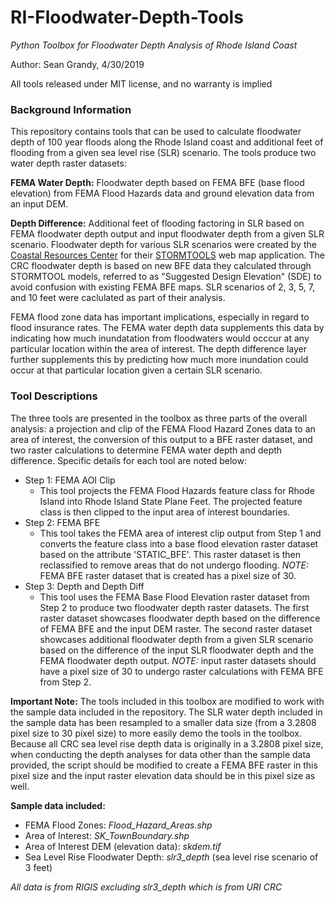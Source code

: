 # RI-Floodwater-Depth-Tools
*Python Toolbox for Floodwater Depth Analysis of Rhode Island Coast*

Author: Sean Grandy, 4/30/2019

All tools released under MIT license, and no warranty is implied

### Background Information
This repository contains tools that can be used to calculate floodwater depth of 100 year floods along the Rhode Island coast and additional feet of flooding from a given sea level rise (SLR) scenario. The tools produce two water depth raster datasets:

**FEMA Water Depth:** Floodwater depth based on FEMA BFE (base flood elevation) from FEMA Flood Hazards data and ground elevation data from an input DEM.

**Depth Difference:** Additional feet of flooding factoring in SLR based on FEMA floodwater depth output and input floodwater depth from a given SLR scenario. Floodwater depth for various SLR scenarios were created by the [Coastal Resources Center](https://crc-uri.maps.arcgis.com/apps/MapSeries/index.html?appid=3ba5c4d9c0744392bec2f4afb6ee2286) for their [STORMTOOLS](https://crc-uri.maps.arcgis.com/home/item.html?id=660713aa75c64d54bd48c6d0014b26a9) web map application. The CRC floodwater depth is based on new BFE data they calculated through STORMTOOL models, referred to as "Suggested Design Elevation" (SDE) to avoid confusion with existing FEMA BFE maps. SLR scenarios of 2, 3, 5, 7, and 10 feet were caclulated as part of their analysis.

FEMA flood zone data has important implications, especially in regard to flood insurance rates. The FEMA water depth data supplements this data by indicating how much inundatation from floodwaters would occcur at any particular location within the area of interest. The depth difference layer further supplements this by predicting how much more inundation could occur at that particular location given a certain SLR scenario. 

### Tool Descriptions 
The three tools are presented in the toolbox as three parts of the overall analysis: a projection and clip of the FEMA Flood Hazard Zones data to an area of interest, the conversion of this output to a BFE raster dataset, and two raster calculations to determine FEMA water depth and depth difference. Specific details for each tool are noted below:

* Step 1: FEMA AOI Clip
  * This tool projects the FEMA Flood Hazards feature class for Rhode Island into Rhode Island State Plane Feet. The projected feature class is then clipped to the input area of interest boundaries. 
* Step 2: FEMA BFE
  * This tool takes the FEMA area of interest clip output from Step 1 and converts the feature class into a base flood elevation raster dataset based on the attribute 'STATIC_BFE'. This raster dataset is then reclassified to remove areas that do not undergo flooding. *NOTE:* FEMA BFE raster dataset that is created has a pixel size of 30.
* Step 3: Depth and Depth Diff
  * This tool uses the FEMA Base Flood Elevation raster dataset from Step 2 to produce two floodwater depth raster datasets. The first raster dataset showcases floodwater depth based on the difference of FEMA BFE and the input DEM raster. The second raster dataset showcases additional floodwater depth from a given SLR scenario based on the difference of the input SLR floodwater depth and the FEMA floodwater depth output. *NOTE:* input raster datasets should have a pixel size of 30 to undergo raster calculations with FEMA BFE from Step 2.

**Important Note:** The tools included in this toolbox are modified to work with the sample data included in the repository. The SLR water depth included in the sample data has been resampled to a smaller data size (from a 3.2808 pixel size to 30 pixel size) to more easily demo the tools in the toolbox. Because all CRC sea level rise depth data is originally in a 3.2808 pixel size, when conducting the depth analyses for data other than the sample data provided, the script should be modified to create a FEMA BFE raster in this pixel size and the input raster elevation data should be in this pixel size as well.

**Sample data included:**  

* FEMA Flood Zones: *Flood_Hazard_Areas.shp*
* Area of Interest: *SK_TownBoundary.shp*
* Area of Interest DEM (elevation data): *skdem.tif*
* Sea Level Rise Floodwater Depth: *slr3_depth* (sea level rise scenario of 3 feet) 

*All data is from RIGIS excluding slr3_depth which is from URI CRC*

